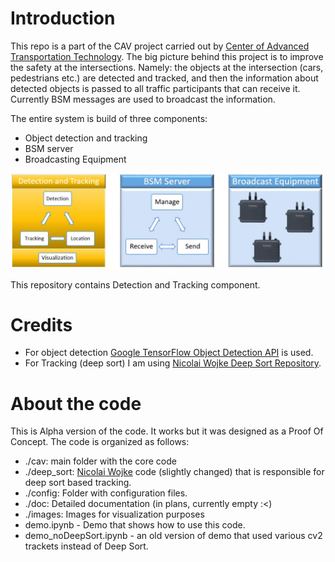 [//]: # (Image References)
[img_SystemOverview]: ./doc/img/System_overview.jpg "Entire system - big picture"


# Introduction
This repo is a part of the CAV project carried out by [Center of Advanced Transportation Technology](http://www.catt.umd.edu/). The big picture behind this project is to improve the safety at the intersections. Namely: the objects at the intersection (cars, pedestrians etc.) are detected and tracked, and then the information about detected objects is passed to all traffic participants that can receive it. Currently BSM messages are used to broadcast the information.

The entire system is build of three components:
- Object detection and tracking 
- BSM server
- Broadcasting Equipment

![img_SystemOverview]

This repository contains Detection and Tracking component.

# Credits
- For object detection [Google TensorFlow Object Detection API](https://github.com/tensorflow/models/tree/master/research/object_detection) is used.
- For Tracking (deep sort) I am using [Nicolai Wojke Deep Sort Repository](https://github.com/nwojke/deep_sort).

# About the code
This is Alpha version of the code. It works but it was designed as a Proof Of Concept. The code is organized as follows:
- ./cav: main folder with the core code
- ./deep_sort: [Nicolai Wojke](https://github.com/nwojke/deep_sort) code (slightly changed) that is responsible for deep sort based tracking.
- ./config: Folder with configuration files. 
- ./doc: Detailed documentation (in plans, currently empty :<)
- ./images: Images for visualization purposes
- demo.ipynb - Demo that shows how to use this code. 
- demo_noDeepSort.ipynb - an old version of demo that used various cv2 trackets instead of Deep Sort.


